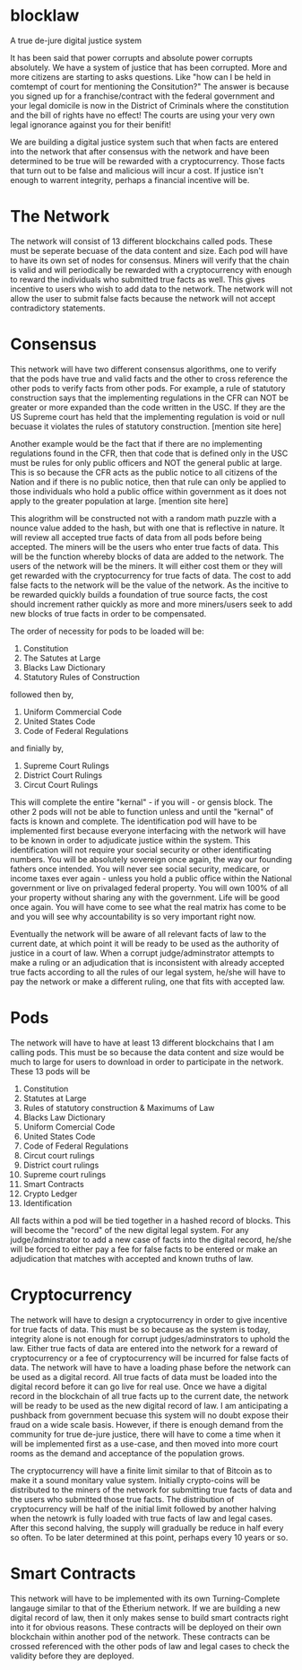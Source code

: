 # blocklaw
A true de-jure digital justice system

It has been said that power corrupts and absolute power corrupts absolutely.
We have a system of justice that has been corrupted.  More and more citizens are starting to asks questions.  Like "how can I be held in comtempt of court for mentioning the Consitution?"  The answer is because you signed up for a franchise/contract with the federal government and your legal domicile is now in the District of Criminals where the constitution and the bill of rights have no effect!  The courts are using your very own legal ignorance against you for their benifit!

We are building a digital justice system such that when facts are entered into the network that after consensus with the network and have been determined to be true will be rewarded with a cryptocurrency.  Those facts that turn out to be false and malicious will incur a cost.  If justice isn't enough to warrent integrity, perhaps a financial incentive will be.

# The Network
The network will consist of 13 different blockchains called pods.  These must be seperate becuase of the data content and size.  Each pod will have to have its own set of nodes for consensus.  Miners will verify that the chain is valid and will periodically be rewarded with a cryptocurrency with enough to reward the individuals who submitted true facts as well.  This gives incentive to users who wish to add data to the network.  The network will not allow the user to submit false facts because the network will not accept contradictory statements. 

# Consensus
This network will have two different consensus algorithms, one to verify that the pods have true and valid facts and the other to cross reference the other pods to verify facts from other pods.  For example, a rule of statutory construction says that the implementing regulations in the CFR can NOT be greater or more expanded than the code written in the USC.  If they are the US Supreme court has held that the implementing regulation is void or null becuase it violates the rules of statutory construction.
[mention site here]

Another example would be the fact that if there are no implementing regulations found in the CFR, then that code that is defined only in the USC must be rules for only public officers and NOT the general public at large.  This is so because the CFR acts as the public notice to all citizens of the Nation and if there is no public notice, then that rule can only be applied to those individuals who hold a public office within government as it does not apply to the greater population at large. [mention site here]

This alogrithm will be constructed not with a random math puzzle with a nounce value added to the hash, but with one that is reflective in nature.  It will review all accepted true facts of data from all pods before being accepted.  The miners will be the users who enter true facts of data.  This will be the function whereby blocks of data are added to the network.   The users of the network will be the miners.  It will either cost them or they will get rewarded with the cryptocurrency for true facts of data.  The cost to add false facts to the network will be the value of the network.  As the incitive to be rewarded quickly builds a foundation of true source facts, the cost should increment rather quickly as more and more miners/users seek to add new blocks of true facts in order to be compensated.  

The order of necessity for pods to be loaded will be:
1. Constitution
2. The Satutes at Large
3. Blacks Law Dictionary
4. Statutory Rules of Construction

followed then by,
1. Uniform Commercial Code
2. United States Code
3. Code of Federal Regulations

and finially by,
1. Supreme Court Rulings
2. District Court Rulings
3. Circut Court Rulings

This will complete the entire "kernal" - if you will - or gensis block.  The other 2 pods will not be able to function unless and until the "kernal" of facts is known and complete.  The identification pod will have to be implemented first because everyone interfacing with the network will have to be known in order to adjudicate justice within the system.  This identification will not require your social security or other identificating numbers.   You will be absolutely sovereign once again, the way our founding fathers once intended.  You will never see social security, medicare, or income taxes ever again - unless you hold a public office within the National government or live on privalaged federal property.  You will own 100% of all your property without sharing any with the government.  Life will be good once again.  You will have come to see what the real matrix has come to be and you will see why accountability is so very important right now.


Eventually the network will be aware of all relevant facts of law to the current date, at which point it will be ready to be used as the authority of justice in a court of law.  When a corrupt judge/adminstrator attempts to make a ruling or an adjudication that is inconsistent with already accepted true facts according to all the rules of our legal system, he/she will have to pay the network or make a different ruling, one that fits with accepted law.

# Pods
The network will have to have at least 13 different blockchains that I am calling pods.  This must be so because the data content and size would be much to large for users to download in order to participate in the network.  These 13 pods will be
1. Constitution
2. Statutes at Large
3. Rules of statutory construction & Maximums of Law
4. Blacks Law Dictionary
5. Uniform Comercial Code
6. United States Code
7. Code of Federal Regulations
8. Circut court rulings
9. District court rulings
10. Supreme court rulings
11. Smart Contracts
12. Crypto Ledger
13. Identification

All facts within a pod will be tied together in a hashed record of blocks.  This will become the "record" of the new digital legal system.  For any judge/adminstrator to add a new case of facts into the digital record, he/she will be forced to either pay a fee for false facts to be entered or make an adjudication that matches with accepted and known truths of law.

# Cryptocurrency
The network will have to design a cryptocurrency in order to give incentive for true facts of data.  This must be so because as the system is today, integrity alone is not enough for corrupt judges/adminstrators to uphold the law.  Either true facts of data are entered into the network for a reward of cryptocurrency or a fee of cryptocurrency will be incurred for false facts of data.  The network will have to have a loading phase before the network can be used as a digital record.  All true facts of data must be loaded into the digital record before it can go live for real use.  Once we have a digital record in the blockchain of all true facts up to the current date, the network will be ready to be used as the new digital record of law.  I am anticipating a pushback from government becuase this system will no doubt expose their fraud on a wide scale basis.  However, if there is enough demand from the community for true de-jure justice, there will have to come a time when it will be implemented first as a use-case, and then moved into more court rooms as the demand and acceptance of the population grows.


The cryptocurrency will have a finite limit similar to that of Bitcoin as to make it a sound monitary value system.  Initially crypto-coins will be distributed to the miners of the network for submitting true facts of data and the users who submitted those true facts.  The distribution of cryptocurrency will be half of the initial limit followed by another halving when the netowrk is fully loaded with true facts of law and legal cases.  After this second halving, the supply will gradually be reduce in half every so often.  To be later determined at this point, perhaps every 10 years or so.

# Smart Contracts
This network will have to be implemented with its own Turning-Complete langauge similar to that of the Etherium network.  If we are building a new digital record of law, then it only makes sense to build smart contracts right into it for obvious reasons. These contracts will be deployed on their own blockchain within another pod of the network.   These contracts can be crossed referenced with the other pods of law and legal cases to check the validity before they are deployed.  
